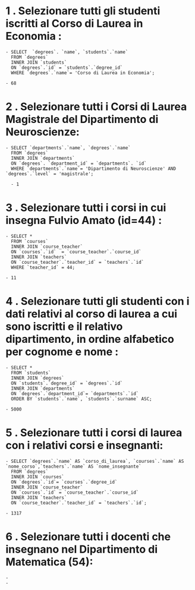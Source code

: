 # 1 . Selezionare tutti gli studenti iscritti al Corso di Laurea in Economia :

    - SELECT  `degrees`. `name`, `students`.`name`
      FROM `degrees`
      INNER JOIN `students`
      ON `degrees`.`id` = `students`.`degree_id`
      WHERE `degrees`.`name`= 'Corso di Laurea in Economia';

    - 68

# 2 . Selezionare tutti i Corsi di Laurea Magistrale del Dipartimento di Neuroscienze:

    - SELECT `departments`.`name`, `degrees`.`name`
      FROM `degrees`
      INNER JOIN `departments`
      ON `degrees`. `department_id` = `departments`. `id`
      WHERE `departments`.`name`= 'Dipartimento di Neuroscienze' AND `degrees`.`level` = 'magistrale';

      - 1

# 3 . Selezionare tutti i corsi in cui insegna Fulvio Amato (id=44) :
    
    - SELECT * 
      FROM `courses`
      INNER JOIN `course_teacher`
      ON `courses`.`id`  = `course_teacher`.`course_id`
      INNER JOIN `teachers`
      ON `course_teacher`.`teacher_id` = `teachers`.`id`
      WHERE `teacher_id` = 44;

    - 11

# 4 .  Selezionare tutti gli studenti con i dati relativi al corso di laurea a cui sono iscritti e il relativo dipartimento, in ordine alfabetico per cognome e nome :

    - SELECT * 
      FROM `students`
      INNER JOIN `degrees`
      ON `students`.`degree_id` = `degrees`.`id`
      INNER JOIN `departments`
      ON `degrees`.`department_id`= `departments`.`id`
      ORDER BY `students`.`name`, `students`.`surname` ASC;

    - 5000

# 5 . Selezionare tutti i corsi di laurea con i relativi corsi e insegnanti:

    - SELECT `degrees`.`name` AS `corso_di_laurea`, `courses`.`name` AS `nome_corso`,`teachers`.`name` AS `nome_insegnante`
      FROM `degrees`
      INNER JOIN `courses`
      ON `degrees`.`id`= `courses`.`degree_id`
      INNER JOIN `course_teacher`
      ON `courses`.`id` = `course_teacher`.`course_id`
      INNER JOIN `teachers`
      ON `course_teacher`.`teacher_id` = `teachers`.`id`;

    - 1317

# 6 . Selezionare tutti i docenti che insegnano nel Dipartimento di Matematica (54):

    - 
    -
